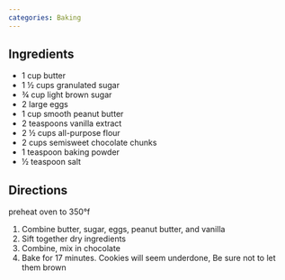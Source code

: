 ```yaml
---
categories: Baking
---
```


## Ingredients

 - 1 cup butter
 - 1 &frac12; cups granulated sugar
 - &frac34; cup light brown sugar
 - 2 large eggs
 - 1 cup smooth peanut butter
 - 2 teaspoons vanilla extract
 - 2 &frac12; cups all-purpose flour
 - 2 cups semisweet chocolate chunks
 - 1 teaspoon baking powder
 - &frac12; teaspoon salt


## Directions

preheat oven to 350&deg;f
1. Combine butter, sugar, eggs, peanut butter, and vanilla
2. Sift together dry ingredients
3. Combine, mix in chocolate
4. Bake for 17 minutes. Cookies will seem underdone, Be sure not to let them brown